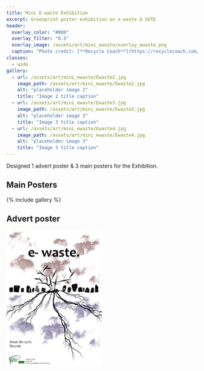 ```yaml
---
title: Mini E-waste Exhibition
excerpt: Greenprint poster exhibition on e-waste @ SUTD
header:
  overlay_color: "#000"
  overlay_filter: "0.5"
  overlay_image: /assets/art/mini_ewaste/overlay_ewaste.png
  caption: "Photo credit: [**Recycle Coach**](https://recyclecoach.com/blog/item?id=104)"
classes:
  - wide
gallery:
  - url: /assets/art/mini_ewaste/Ewaste2.jpg
    image_path: /assets/art/mini_ewaste/Ewaste2.jpg
    alt: "placeholder image 2"
    title: "Image 2 title caption"
  - url: /assets/art/mini_ewaste/Ewaste3.jpg
    image_path: /assets/art/mini_ewaste/Ewaste3.jpg
    alt: "placeholder image 3"
    title: "Image 3 title caption"
  - url: /assets/art/mini_ewaste/Ewaste4.jpg
    image_path: /assets/art/mini_ewaste/Ewaste4.jpg
    alt: "placeholder image 3"
    title: "Image 3 title caption"
---
```

Designed 1 advert poster & 3 main posters for the Exhibition.
## Main Posters
{% include gallery %}

## Advert poster
<a href="/assets/art/mini_ewaste/Ewaste1.jpg" ><img src="/assets/art/mini_ewaste/Ewaste1.jpg" width="50%" ></a>

